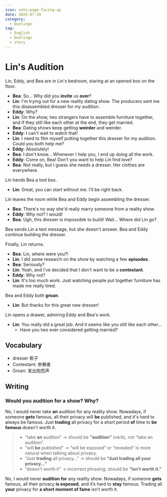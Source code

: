 ```yaml
---
icon: noto:page-facing-up
date: 2025-07-29
category:
  - Duolingo
tag:
  - English
  - Duolingo
  - story
---
```


# Lin's Audition

Lin, Eddy, and Bea are in Lin's bedroom, staring at an opened box on the floor.

- **Bea**: So… Why did you **invite** us **over**?
- **Lin**: I'm trying out for a new reality dating show. The producers sent me this disassembled dresser for my audition.
- **Eddy**: Why?
- **Lin**: On the show, two strangers have to assemble furniture together, and if they still like each other at the end, they get married.
- **Bea**: Dating shows keep getting **weirder** and weirder.
- **Eddy**: I can't wait to watch that!
- **Lin**: I need to film myself putting together this dresser for my audition. Could you both help me?
- **Eddy**: Absolutely!
- **Bea**: I don't know… Whenever I help you, I end up doing all the work.
- **Eddy**: Come on, Bea! Don't you want to help Lin find love?
- **Bea**: Not really, but I guess she needs a dresser. Her clothes are everywhere.

Lin hands Bea a tool box.

- **Lin**: Great, you can start without me. I'll be right back.

Lin leaves the room while Bea and Eddy begin assembling the dresser.

- **Bea**: There's no way she'd really marry someone from a reality show.
- **Eddy**: Why not? I would!
- **Bea**: Ugh, this dresser is impossible to build! Wait… Where did Lin go?

Bea sends Lin a text message, but she doesn't answer. Bea and Eddy continue building the dresser.

Finally, Lin returns.

- **Bea**: Lin, where were you?!
- **Lin**: I did some research on the show by watching a few **episodes**.
- **Bea**: Seriously?
- **Lin**: Yeah, and I've decided that I don't want to be a **contestant**.
- **Eddy**: Why not?
- **Lin**: It's too much work. Just watching people put together furniture has made me really tired.

Bea and Eddy both **groan**.

- **Lin**: But thanks for this great new dresser!

Lin opens a drawer, admiring Eddy and Bea's work.

- **Lin**: You really did a great job. And it seems like you still like each other…
  - Have you two ever considered getting married?

## Vocabulary

- dresser 柜子
- Contestant: 参赛者
- Groan: 发出抱怨声

## Writing

### Would you audition for a show? Why?

No, I would never take **an** audition for any reality show. Nowadays, if someone **gets** famous, all their privacy will **be** published, and it's hard to always be famous. Just **trading** all privacy for a short period **of** time to **be famous** doesn't worth it.

> - “take **an** audition” → should be **“audition”** (verb), not “take an audition”.
> - “will **be** published” → “will be exposed” or “revealed” is more natural when talking about privacy.
> - “Just **trading** all privacy…” → should be **“Just trading all your privacy…”**
> - “doesn't worth it” → incorrect phrasing; should be **“isn’t worth it.”**

No, I would never **audition for** any reality show. Nowadays, if someone **gets** famous, all their privacy **is exposed**, and it’s hard to **stay** famous. Trading all **your** privacy for **a short moment of fame** isn’t worth it.
